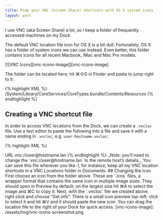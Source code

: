 ```yaml
---
title: Pimp your VNC (Screen Share) shortcuts with OS X system icons
layout: post
---
```


I use VNC (aka Screen Share) a lot, so I keep a folder of frequently accessed machines on my Dock.

The default VNC location file icon for OS X is a bit dull. Fortunately, OS X has a folder of system icons we can use instead. Even better, this folder contains icons for all recent Macbook, iMac and Mac Pro models.

[![VNC Icons][vnc-icons-image]][vnc-icons-image]

The folder can be located here; hit ⌘⇧G in Finder and paste to jump right to it:

{% highlight XML %}
/System/Library/CoreServices/CoreTypes.bundle/Contents/Resources
{% endhighlight %}

## Creating a VNC shortcut file

In order to access VNC locations from the Dock, we can create a `.vncloc` file. Use a text editor to paste the following into a file and save it with a name ending in `.vncloc`, e.g. `user-hostname.vncloc`:

{% highlight XML %}
<?xml version="1.0" encoding="UTF-8">
<!DOCTYPE plist PUBLIC "-//Apple//DTD PLIST 1.0//EN" "http://www.apple.com/DTDs/PropertyList-1.0.dtd">
<plist version="1.0">
    <dict>
    <key>URL</key>
    <string>vnc://user@hostname.lan</string>
    </dict>
</plist>
{% endhighlight %}

_Note: you’ll need to change the `vnc://user@hostname.lan` to the remote host’s details._

You can save this file wherever you like. I, for instance, keep all my VNC location shortcuts in a VNC Locations folder in Documents.

## Changing the icon

First choose an icon from the folder above. These are `.icns` files, a wrapper format that contains the same icon in multiple image sizes. They should open in Preview by default; on the largest size hit ⌘A to select the image and ⌘C to copy it.

Next, with the `.vncloc` file we created above, right click and choose “Get info”. There is a small icon preview top-left; click to select it and hit ⌘V and it should paste the new icon. You can drag the location file to the right of your Dock for quick access.

[vnc-icons-image]: /assets/img/vnc-icons-screenshot.png
